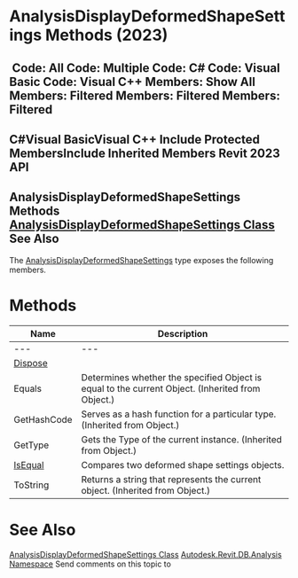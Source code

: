 # AnalysisDisplayDeformedShapeSettings Methods (2023)

﻿
 Code: All Code: Multiple Code: C# Code: Visual Basic Code: Visual C++  Members: Show All Members: Filtered Members: Filtered Members: Filtered   
---  
C#Visual BasicVisual C++
Include Protected MembersInclude Inherited Members
Revit 2023 API  
---  
AnalysisDisplayDeformedShapeSettings Methods  
[AnalysisDisplayDeformedShapeSettings Class](2d0041c8-1cb8-354f-678f-5719797c76fc.md "AnalysisDisplayDeformedShapeSettings Class") See Also  
---  
The [AnalysisDisplayDeformedShapeSettings](2d0041c8-1cb8-354f-678f-5719797c76fc.md "AnalysisDisplayDeformedShapeSettings Class") type exposes the following members.
# Methods
| Name | Description |
| --- | --- |
| --- | --- | --- |
| [Dispose](10300ea9-4837-87ea-c96f-ab8e871a2020.md "Dispose Method") |
| Equals | Determines whether the specified Object is equal to the current Object. (Inherited from Object.) |
| GetHashCode | Serves as a hash function for a particular type.  (Inherited from Object.) |
| GetType | Gets the Type of the current instance. (Inherited from Object.) |
| [IsEqual](1809423b-1763-bfc5-0cb6-f25411c95274.md "IsEqual Method") | Compares two deformed shape settings objects. |
| ToString | Returns a string that represents the current object. (Inherited from Object.) |

# See Also
[AnalysisDisplayDeformedShapeSettings Class](2d0041c8-1cb8-354f-678f-5719797c76fc.md "AnalysisDisplayDeformedShapeSettings Class")
[Autodesk.Revit.DB.Analysis Namespace](958e2e12-587d-f188-5d7b-f13d7dbfdf48.md "Autodesk.Revit.DB.Analysis Namespace")
Send comments on this topic to 